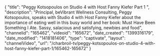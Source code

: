 {
    "title": "Peggy Kotsopoulos on Studio 4 with Host Fanny Kiefer Part 1 ",
    "description": "Principal, beVibrant Wellness Consulting, Peggy Kotsopoulos, speaks with Studio 4 with Host Fanny Kiefer about the importance of eating well in this busy world and her book: Must Have Been Something I Ate. Sassy, salacious and satisfying, newbies and food",
    "channelid": "165462",
    "videoid": "165672",
    "date_created": "1399316179",
    "date_modified": "1418181406",
    "type": "captivate",
    "layout": "channelVideo",
    "url": "\/charbroil-tv\/peggy-kotsopoulos-on-studio-4-with-host-fanny-kiefer-part-1\/165462-165672"
}